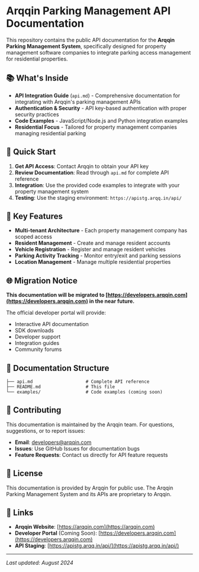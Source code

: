 # Arqqin Parking Management API Documentation

This repository contains the public API documentation for the **Arqqin Parking Management System**, specifically designed for property management software companies to integrate parking access management for residential properties.

## 📚 What's Inside

- **API Integration Guide** (`api.md`) - Comprehensive documentation for integrating with Arqqin's parking management APIs
- **Authentication & Security** - API key-based authentication with proper security practices
- **Code Examples** - JavaScript/Node.js and Python integration examples
- **Residential Focus** - Tailored for property management companies managing residential parking

## 🚀 Quick Start

1. **Get API Access**: Contact Arqqin to obtain your API key
2. **Review Documentation**: Read through `api.md` for complete API reference
3. **Integration**: Use the provided code examples to integrate with your property management system
4. **Testing**: Use the staging environment: `https://apistg.arqq.in/api/`

## 🔑 Key Features

- **Multi-tenant Architecture** - Each property management company has scoped access
- **Resident Management** - Create and manage resident accounts
- **Vehicle Registration** - Register and manage resident vehicles
- **Parking Activity Tracking** - Monitor entry/exit and parking sessions
- **Location Management** - Manage multiple residential properties

## 🌐 Migration Notice

**This documentation will be migrated to [https://developers.arqqin.com](https://developers.arqqin.com) in the near future.**

The official developer portal will provide:
- Interactive API documentation
- SDK downloads
- Developer support
- Integration guides
- Community forums

## 📖 Documentation Structure

```
├── api.md                    # Complete API reference
├── README.md                 # This file
└── examples/                 # Code examples (coming soon)
```

## 🤝 Contributing

This documentation is maintained by the Arqqin team. For questions, suggestions, or to report issues:

- **Email**: developers@arqqin.com
- **Issues**: Use GitHub Issues for documentation bugs
- **Feature Requests**: Contact us directly for API feature requests

## 📄 License

This documentation is provided by Arqqin for public use. The Arqqin Parking Management System and its APIs are proprietary to Arqqin.

## 🔗 Links

- **Arqqin Website**: [https://arqqin.com](https://arqqin.com)
- **Developer Portal** (Coming Soon): [https://developers.arqqin.com](https://developers.arqqin.com)
- **API Staging**: [https://apistg.arqq.in/api/](https://apistg.arqq.in/api/)

---

*Last updated: August 2024*
